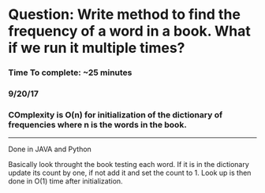 # Question: Write method to find the frequency of a word in a book. What if we run it multiple times?
### Time To complete: ~25 minutes 
### 9/20/17
### COmplexity is O(n) for initialization of the dictionary of frequencies where n is the words in the book. 

___

Done in JAVA and Python

Basically look throught the book testing each word. If it is in the dictionary update its count by one, if not add it and set the count to 1. 
Look up is then done in O(1) time after initialization. 
